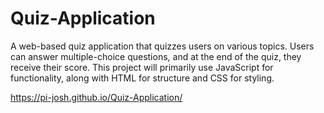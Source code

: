 # Quiz-Application
A web-based quiz application that quizzes users on various topics. Users can answer multiple-choice questions, and at the end of the quiz, they receive their score. This project will primarily use JavaScript for functionality, along with HTML for structure and CSS for styling.

https://pi-josh.github.io/Quiz-Application/
